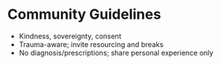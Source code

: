 # Community Guidelines
- Kindness, sovereignty, consent
- Trauma-aware; invite resourcing and breaks
- No diagnosis/prescriptions; share personal experience only
